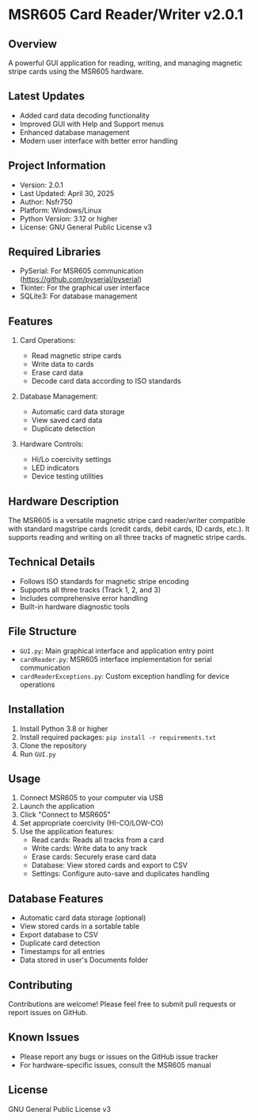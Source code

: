 # MSR605 Card Reader/Writer v2.0.1

## Overview
A powerful GUI application for reading, writing, and managing magnetic stripe cards using the MSR605 hardware.

## Latest Updates
- Added card data decoding functionality
- Improved GUI with Help and Support menus
- Enhanced database management
- Modern user interface with better error handling

## Project Information
- Version: 2.0.1
- Last Updated: April 30, 2025
- Author: Nsfr750
- Platform: Windows/Linux
- Python Version: 3.12 or higher
- License: GNU General Public License v3

## Required Libraries
- PySerial: For MSR605 communication (https://github.com/pyserial/pyserial)
- Tkinter: For the graphical user interface
- SQLite3: For database management

## Features
1. Card Operations:
   - Read magnetic stripe cards
   - Write data to cards
   - Erase card data
   - Decode card data according to ISO standards

2. Database Management:
   - Automatic card data storage
   - View saved card data
   - Duplicate detection

3. Hardware Controls:
   - Hi/Lo coercivity settings
   - LED indicators
   - Device testing utilities

## Hardware Description
The MSR605 is a versatile magnetic stripe card reader/writer compatible with standard magstripe cards (credit cards, debit cards, ID cards, etc.). It supports reading and writing on all three tracks of magnetic stripe cards.

## Technical Details
- Follows ISO standards for magnetic stripe encoding
- Supports all three tracks (Track 1, 2, and 3)
- Includes comprehensive error handling
- Built-in hardware diagnostic tools

## File Structure
- `GUI.py`: Main graphical interface and application entry point
- `cardReader.py`: MSR605 interface implementation for serial communication
- `cardReaderExceptions.py`: Custom exception handling for device operations

## Installation
1. Install Python 3.8 or higher
2. Install required packages: `pip install -r requirements.txt`
3. Clone the repository
4. Run `GUI.py`

## Usage
1. Connect MSR605 to your computer via USB
2. Launch the application
3. Click "Connect to MSR605"
4. Set appropriate coercivity (HI-CO/LOW-CO)
5. Use the application features:
   - Read cards: Reads all tracks from a card
   - Write cards: Write data to any track
   - Erase cards: Securely erase card data
   - Database: View stored cards and export to CSV
   - Settings: Configure auto-save and duplicates handling

## Database Features
- Automatic card data storage (optional)
- View stored cards in a sortable table
- Export database to CSV
- Duplicate card detection
- Timestamps for all entries
- Data stored in user's Documents folder

## Contributing
Contributions are welcome! Please feel free to submit pull requests or report issues on GitHub.

## Known Issues
- Please report any bugs or issues on the GitHub issue tracker
- For hardware-specific issues, consult the MSR605 manual

## License
GNU General Public License v3
